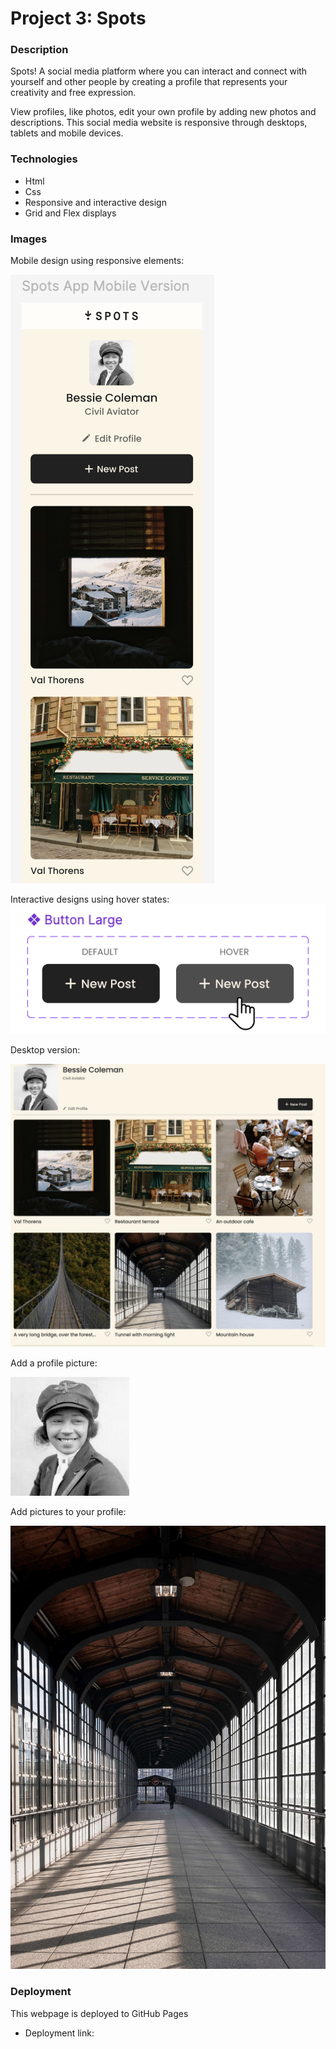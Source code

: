 # Project 3: Spots

### Description

Spots! A social media platform where you can interact and connect with yourself and other people by creating a profile that represents your creativity and free expression. 

View profiles, like photos, edit your own profile by adding new photos and descriptions. This social media website is responsive through desktops, tablets and mobile devices. 
  
### Technologies 

- Html
- Css
- Responsive and interactive design 
- Grid and Flex displays 

### Images

Mobile design using responsive elements:

![Mobile design](./images/Mobile.design.png)

Interactive designs using hover states:
![Interactive](./images/Interactive.hover.png)

Desktop version:

![Desktop version](./images/Desktop.version.png)

Add a profile picture:

![Add a profile picture](images/avatar.jpg)

Add pictures to your profile: 

![Add photos to your profile](./images/5-photo-by-van-anh-nguyen-from-pexels.jpg)


### Deployment 

This webpage is deployed to GitHub Pages

- Deployment link: 
